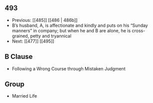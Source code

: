 ## 493
- Previous: [[485]] [[486 | 486b]] 
- B’s husband, A, is affectionate and kindly and puts on his “Sunday manners” in company; but when he and B are alone, he is cross-grained, petty and tryannical
- Next: [[477]] [[495]] 

## B Clause
- Following a Wrong Course through Mistaken Judgment

## Group
- Married Life


